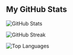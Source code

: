 ## My GitHub Stats

![GitHub Stats](https://github-readme-stats.vercel.app/api?username=mehara-rothila&theme=radical&show_icons=true)

![GitHub Streak](https://github-readme-streak-stats.herokuapp.com/?user=mehara-rothila&theme=dark)

![Top Languages](https://github-readme-stats.vercel.app/api/top-langs/?username=mehara-rothila&layout=compact&theme=radical)
